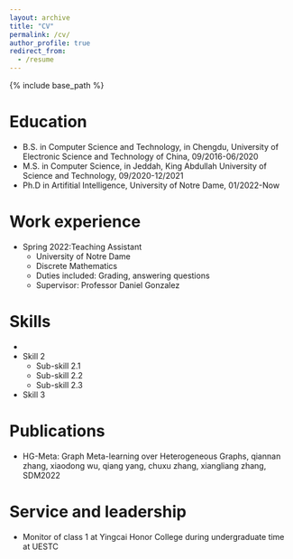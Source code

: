 ```yaml
---
layout: archive
title: "CV"
permalink: /cv/
author_profile: true
redirect_from:
  - /resume
---
```


{% include base_path %}

Education
======
* B.S. in Computer Science and Technology, in Chengdu, University of Electronic Science and Technology of China, 09/2016-06/2020
* M.S. in Computer Science, in Jeddah, King Abdullah University of Science and Technology, 09/2020-12/2021
* Ph.D in Artifitial Intelligence, University of Notre Dame, 01/2022-Now

Work experience
======
* Spring 2022:Teaching Assistant
  * University of Notre Dame
  * Discrete Mathematics
  * Duties included: Grading, answering questions
  * Supervisor: Professor Daniel Gonzalez
  
Skills
======
* 
* Skill 2
  * Sub-skill 2.1
  * Sub-skill 2.2
  * Sub-skill 2.3
* Skill 3

Publications
======
* HG-Meta: Graph Meta-learning over Heterogeneous Graphs, qiannan zhang, xiaodong wu, qiang yang, chuxu zhang, xiangliang zhang, SDM2022

  
Service and leadership
======
* Monitor of class 1 at Yingcai Honor College during undergraduate time at UESTC
